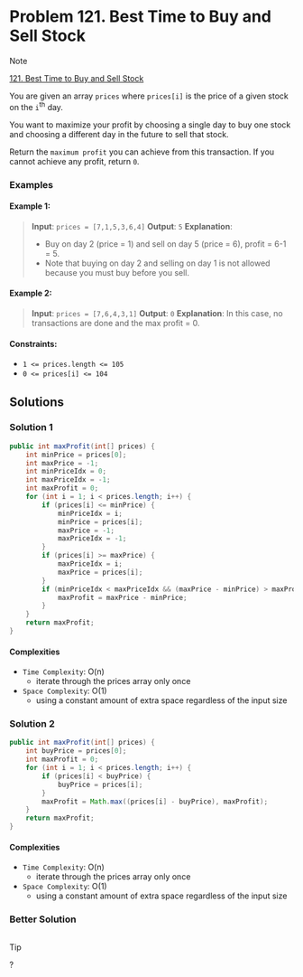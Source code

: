 # Problem 121. Best Time to Buy and Sell Stock

> [!NOTE]
> [121. Best Time to Buy and Sell Stock](https://leetcode.com/problems/best-time-to-buy-and-sell-stock/description/?envType=study-plan-v2&envId=top-interview-150)

You are given an array `prices` where `prices[i]` is the price of a given stock on the `i`<sup>th</sup> day.

You want to maximize your profit by choosing a single day to buy one stock and choosing a different day in the future to sell that stock.

Return the `maximum profit` you can achieve from this transaction. If you cannot achieve any profit, return `0`.

### Examples

#### Example 1:

> **Input**: `prices = [7,1,5,3,6,4]`
> **Output**: `5`
> **Explanation**: 
> - Buy on day 2 (price = 1) and sell on day 5 (price = 6), profit = 6-1 = 5.
> - Note that buying on day 2 and selling on day 1 is not allowed because you must buy before you sell.

#### Example 2:

> **Input**: `prices = [7,6,4,3,1]`
> **Output**: `0`
> **Explanation**: In this case, no transactions are done and the max profit = 0.

#### Constraints:

- `1 <= prices.length <= 105`
- `0 <= prices[i] <= 104`

## Solutions

### Solution 1

```java
public int maxProfit(int[] prices) {
    int minPrice = prices[0];
    int maxPrice = -1;
    int minPriceIdx = 0;
    int maxPriceIdx = -1;
    int maxProfit = 0;
    for (int i = 1; i < prices.length; i++) {
        if (prices[i] <= minPrice) {
            minPriceIdx = i;
            minPrice = prices[i];
            maxPrice = -1;
            maxPriceIdx = -1;
        }
        if (prices[i] >= maxPrice) {
            maxPriceIdx = i;
            maxPrice = prices[i];
        }
        if (minPriceIdx < maxPriceIdx && (maxPrice - minPrice) > maxProfit) {
            maxProfit = maxPrice - minPrice;
        }
    }
    return maxProfit;
}
```
#### Complexities

- `Time Complexity`: O(n)
    - iterate through the prices array only once
- `Space Complexity`: O(1)
    - using a constant amount of extra space regardless of the input size

### Solution 2

```java
public int maxProfit(int[] prices) {
    int buyPrice = prices[0];
    int maxProfit = 0;
    for (int i = 1; i < prices.length; i++) {
        if (prices[i] < buyPrice) {
            buyPrice = prices[i];
        }
        maxProfit = Math.max((prices[i] - buyPrice), maxProfit);
    }
    return maxProfit;
}
```
#### Complexities

- `Time Complexity`: O(n)
    - iterate through the prices array only once
- `Space Complexity`: O(1)
    - using a constant amount of extra space regardless of the input size

### Better Solution

```java

```

> [!TIP]
> ?